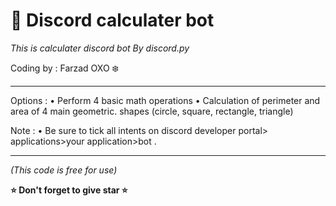 # 🧮 Discord calculater bot

*This is calculater discord bot By discord.py*

Coding by : Farzad OXO ❄️



_____________________________________________
Options :
• Perform 4 basic math operations
• Calculation of perimeter and area of ​​4 main geometric.        shapes (circle, square, rectangle, triangle)



Note :
• Be sure to tick all intents on discord developer portal> applications>your application>bot .
_____________________________________________



*(This code is free for use)*

**⭐️ Don't forget to give star ⭐️**